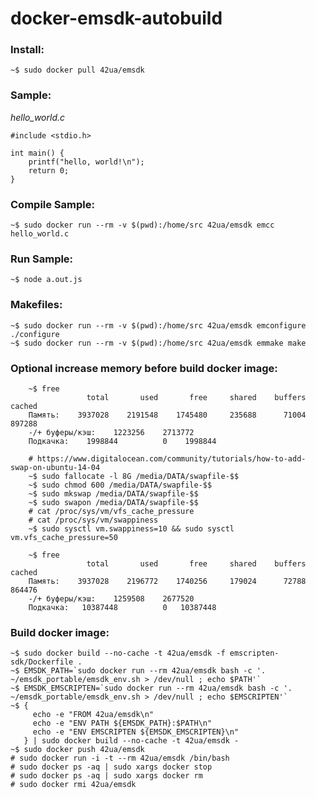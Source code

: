 # docker-emsdk-autobuild

### Install:
    ~$ sudo docker pull 42ua/emsdk

### Sample:

*hello_world.c*
```
#include <stdio.h>

int main() {
    printf("hello, world!\n");
    return 0;
}
```

### Compile Sample:

```
~$ sudo docker run --rm -v $(pwd):/home/src 42ua/emsdk emcc hello_world.c
```

### Run Sample:

```
~$ node a.out.js
```

### Makefiles:

```
~$ sudo docker run --rm -v $(pwd):/home/src 42ua/emsdk emconfigure ./configure
~$ sudo docker run --rm -v $(pwd):/home/src 42ua/emsdk emmake make
```

### Optional increase memory before build docker image:
```
    ~$ free
                 total       used       free     shared    buffers     cached
    Память:    3937028    2191548    1745480     235688      71004     897288
    -/+ буферы/кэш:    1223256    2713772
    Подкачка:    1998844          0    1998844
```

```
    # https://www.digitalocean.com/community/tutorials/how-to-add-swap-on-ubuntu-14-04
    ~$ sudo fallocate -l 8G /media/DATA/swapfile-$$
    ~$ sudo chmod 600 /media/DATA/swapfile-$$
    ~$ sudo mkswap /media/DATA/swapfile-$$
    ~$ sudo swapon /media/DATA/swapfile-$$
    # cat /proc/sys/vm/vfs_cache_pressure
    # cat /proc/sys/vm/swappiness
    ~$ sudo sysctl vm.swappiness=10 && sudo sysctl vm.vfs_cache_pressure=50
```

```
    ~$ free
                 total       used       free     shared    buffers     cached
    Память:    3937028    2196772    1740256     179024      72788     864476
    -/+ буферы/кэш:    1259508    2677520
    Подкачка:   10387448          0   10387448
```

### Build docker image:
    ~$ sudo docker build --no-cache -t 42ua/emsdk -f emscripten-sdk/Dockerfile .
    ~$ EMSDK_PATH=`sudo docker run --rm 42ua/emsdk bash -c '. ~/emsdk_portable/emsdk_env.sh > /dev/null ; echo $PATH'`
    ~$ EMSDK_EMSCRIPTEN=`sudo docker run --rm 42ua/emsdk bash -c '. ~/emsdk_portable/emsdk_env.sh > /dev/null ; echo $EMSCRIPTEN'`
    ~$ {
         echo -e "FROM 42ua/emsdk\n"
         echo -e "ENV PATH ${EMSDK_PATH}:$PATH\n"
         echo -e "ENV EMSCRIPTEN ${EMSDK_EMSCRIPTEN}\n"
       } | sudo docker build --no-cache -t 42ua/emsdk -
    ~$ sudo docker push 42ua/emsdk
    # sudo docker run -i -t --rm 42ua/emsdk /bin/bash
    # sudo docker ps -aq | sudo xargs docker stop
    # sudo docker ps -aq | sudo xargs docker rm
    # sudo docker rmi 42ua/emsdk